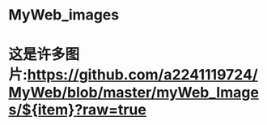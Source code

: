 # MyWeb_images
# 这是许多图片:https://github.com/a2241119724/MyWeb/blob/master/myWeb_Images/${item}?raw=true
